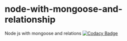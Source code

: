 # node-with-mongoose-and-relationship
Node js with mongoose and relations
[![Codacy Badge](https://app.codacy.com/project/badge/Grade/40f060adacc34cfba99a87ec4baaffdb)](https://www.codacy.com/manual/mustyzod/node-with-mongoose-and-relationship?utm_source=github.com&amp;utm_medium=referral&amp;utm_content=mustyzod/node-with-mongoose-and-relationship&amp;utm_campaign=Badge_Grade)
